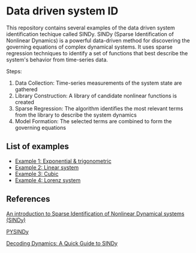 # Data driven system ID

This repository contains several examples of the data driven system identification techique called SINDy. SINDy (Sparse Identification of Nonlinear Dynamics) is a powerful data-driven method for discovering the governing equations of complex dynamical systems. It uses sparse regression techniques to identify a set of functions that best describe the system's behavior from time-series data.

Steps:
1. Data Collection: Time-series measurements of the system state are gathered
2. Library Construction: A library of candidate nonlinear functions is created
3. Sparse Regression: The algorithm identifies the most relevant terms from the library to describe the system dynamics
4. Model Formation: The selected terms are combined to form the governing equations

## List of examples

* [Example 1: Exponential & trigonometric](https://github.com/grep265/data-driven-systemID/blob/main/SINDy-example1.ipynb)
* [Example 2: Linear system](github.com/grep265/data-driven-systemID/blob/main/SINDy-example2.ipynb)
* [Example 3: Cubic](https://github.com/grep265/data-driven-systemID/blob/main/SINDy-example3.ipynb)
* [Example 4: Lorenz system](https://github.com/grep265/data-driven-systemID/blob/main/SINDy-example4.ipynb)

## References
[An introduction to Sparse Identification of Nonlinear Dynamical systems (SINDy)](https://pysindy.readthedocs.io/en/latest/examples/2_introduction_to_sindy/example.html)

[PYSINDy](https://github.com/dynamicslab/pysindy/blob/master/examples/3_original_paper.ipynb)

[Decoding Dynamics: A Quick Guide to SINDy](https://humaticlabs.com/blog/sindy-guide/)
